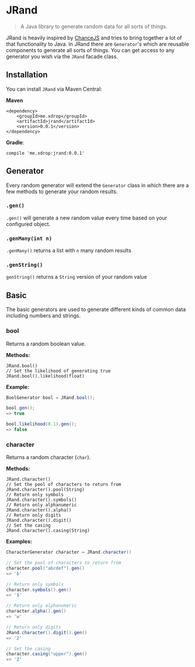 # JRand

> A Java library to generate random data for all sorts of things.

JRand is heavily inspired by [ChanceJS](http://chancejs.com) and tries to bring together a lot of that functionality to Java.
In JRand there are `Generator`'s which are reusable components to generate all sorts of things. You can get
access to any generator you wish via the `JRand` facade class.

## Installation

You can install `JRand` via Maven Central:

**Maven**
```
<dependency>
    <groupId>me.xdrop</groupId>
    <artifactId>jrand</artifactId>
    <version>0.0.1</version>
</dependency>
```

**Gradle**:
```
compile 'me.xdrop:jrand:0.0.1'
```

## Generator

Every random generator will extend the `Generator` class in which there are a few methods to generate your random
results.

### `.gen()`

`.gen()` will generate a new random value every time based on your configured object.

### `.genMany(int n)`

`.genMany()` returns a list with `n` many random results

### `.genString()`

`genString()` returns a `String` version of your random value




## Basic

The basic generators are used to generate different kinds of common data including numbers and strings.

### bool

Returns a random boolean value.

**Methods:**
```java$ 
JRand.bool()
// Set the likelihood of generating true
JRand.bool().likelihood(float)
```

**Example:**
```java
BoolGenerator bool = JRand.bool();

bool.gen();
=> true

bool.likelihood(0.1).gen();
=> false
```

### character

Returns a random character (`char`).

**Methods:**

```java$
JRand.character()
// Set the pool of characters to return from
JRand.character().pool(String)
// Return only symbols
JRand.character().symbols()
// Return only alphanumeric
JRand.character().alpha()
// Return only digits
JRand.character().digit()
// Set the casing
JRand.character().casing(String)
```

**Examples:**

```java
CharacterGenerator character = JRand.character()

// Set the pool of characters to return from
character.pool("abcdef").gen()
=> 'b'

// Return only symbols
character.symbols().gen()
=> '$'

// Return only alphanumeric
character.alpha().gen()
=> 'w'

// Return only digits
JRand.character().digit().gen()
=> '2'

// Set the casing
character.casing("upper").gen()
=> 'Z'
```


